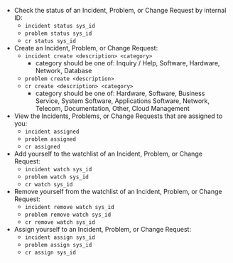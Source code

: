 * Check the status of an Incident, Problem, or Change Request by internal ID:
    * `incident status sys_id`
    * `problem status sys_id`
    * `cr status sys_id`
* Create an Incident, Problem, or Change Request:
    * `incident create <description> <category>`
        * category should be one of: Inquiry / Help, Software, Hardware, Network, Database
    * `problem create <description>`
    * `cr create <description> <category>`
        * category should be one of: Hardware, Software, Business Service, System Software, Applications Software, Network, Telecom, Documentation, Other, Cloud Management
* View the Incidents, Problems, or Change Requests that are assigned to you:
    * `incident assigned`
    * `problem assigned`
    * `cr assigned`
* Add yourself to the watchlist of an Incident, Problem, or Change Request:
    * `incident watch sys_id`
    * `problem watch sys_id`
    * `cr watch sys_id`
* Remove yourself from the watchlist of an Incident, Problem, or Change Request:
    * `incident remove watch sys_id`
    * `problem remove watch sys_id`
    * `cr remove watch sys_id`
* Assign yourself to an Incident, Problem, or Change Request:
    * `incident assign sys_id`
    * `problem assign sys_id`
    * `cr assign sys_id`

